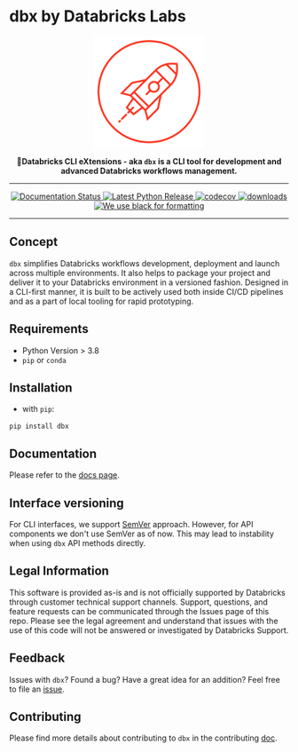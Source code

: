 # dbx by Databricks Labs

<p align="center">
    <a href="https://dbx.readthedocs.io/">
        <img src="https://raw.githubusercontent.com/databrickslabs/dbx/master/images/logo.svg" class="align-center" width="200" height="200" alt="logo" />
    </a>
</p>

<p align="center">
    <b>🧱Databricks CLI eXtensions - aka <code>dbx</code> is a CLI tool for development and advanced Databricks workflows management.</b>
</p>

---

<p align="center">
    <a href="https://dbx.readthedocs.io/en/latest/?badge=latest">
        <img src="https://img.shields.io/readthedocs/dbx?style=for-the-badge" alt="Documentation Status"/>
    </a>
    <a href="https://pypi.org/project/dbx/">
        <img src="https://img.shields.io/pypi/v/dbx?color=green&amp;style=for-the-badge" alt="Latest Python Release"/>
    </a>
    <a href="https://codecov.io/gh/databrickslabs/dbx">
        <img src="https://img.shields.io/codecov/c/github/databrickslabs/dbx?style=for-the-badge&amp;token=S7ADH3W2E3"
             alt="codecov"/>
    </a>
    <a href="https://pypistats.org/packages/dbx">
        <img src="https://img.shields.io/pypi/dm/dbx?style=for-the-badge" alt="downloads"/>
    </a>
    <a href="https://github.com/psf/black">
        <img src="https://img.shields.io/badge/code%20style-black-000000.svg?style=for-the-badge"
             alt="We use black for formatting"/>
    </a>
</p>

---

## Concept

`dbx` simplifies Databricks workflows development, deployment and launch across multiple
environments. It also helps to package your project and deliver it to
your Databricks environment in a versioned fashion. Designed in a
CLI-first manner, it is built to be actively used both inside CI/CD
pipelines and as a part of local tooling for rapid prototyping.

## Requirements

- Python Version \> 3.8
- `pip` or `conda`

## Installation

- with `pip`:

```
pip install dbx
```

## Documentation

Please refer to the [docs page](https://dbx.readthedocs.io/en/latest/index.html).

## Interface versioning

For CLI interfaces, we support [SemVer](https://semver.org/) approach.
However, for API components we don't use SemVer as of now. This may lead
to instability when using `dbx` API methods directly.

## Legal Information

This software is provided as-is and is not officially supported by
Databricks through customer technical support channels. Support,
questions, and feature requests can be communicated through the Issues
page of this repo. Please see the legal agreement and understand that
issues with the use of this code will not be answered or investigated by
Databricks Support.

## Feedback

Issues with `dbx`? Found a bug? Have a great idea for an addition? Feel
free to file an
[issue](https://github.com/databrickslabs/dbx/issues/new/choose).

## Contributing

Please find more details about contributing to `dbx` in the contributing
[doc](https://github.com/databrickslabs/dbx/blob/master/contrib/CONTRIBUTING.md).
